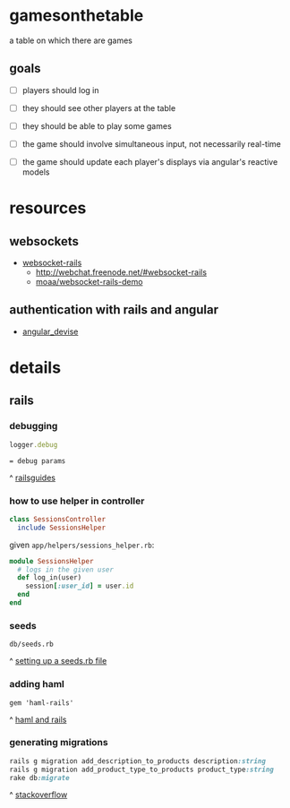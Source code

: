 # gamesonthetable
a table on which there are games

## goals
 - [ ] players should log in
 - [ ] they should see other players at the table
 - [ ] they should be able to play some games
 - [ ] the game should involve simultaneous input, not necessarily real-time
 - [ ] the game should update each player's displays via angular's reactive models


# resources
## websockets
- [websocket-rails](https://github.com/websocket-rails/websocket-rails)
  - http://webchat.freenode.net/#websocket-rails
  - [moaa/websocket-rails-demo](https://github.com/moaa/websocket-rails-demo) 

## authentication with rails and angular
- [angular_devise](https://github.com/cloudspace/angular_devise)

# details
## rails
### debugging
```ruby
logger.debug
```

```haml
= debug params
```

^ [railsguides](http://guides.rubyonrails.org/debugging_rails_applications.html)

### how to use helper in controller
```ruby
class SessionsController
  include SessionsHelper
```
given `app/helpers/sessions_helper.rb`:
```ruby
module SessionsHelper
  # logs in the given user
  def log_in(user)
    session[:user_id] = user.id
  end
end
```

### seeds
`db/seeds.rb`

^ [setting up a seeds.rb file](http://www.xyzpub.com/en/ruby-on-rails/3.2/seed_rb.html)

### adding haml
`gem 'haml-rails'`

^ [haml and rails](http://railsapps.github.io/rails-haml.html)

### generating migrations
```ruby
rails g migration add_description_to_products description:string
rails g migration add_product_type_to_products product_type:string
rake db:migrate
```

^ [stackoverflow](http://stackoverflow.com/questions/15162055/rails-generate-migration#answer-20008381)

